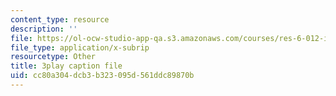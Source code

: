 ```yaml
---
content_type: resource
description: ''
file: https://ol-ocw-studio-app-qa.s3.amazonaws.com/courses/res-6-012-introduction-to-probability-spring-2018/cc80a304dcb3b323095d561ddc89870b_DrBIORgOzSA.srt
file_type: application/x-subrip
resourcetype: Other
title: 3play caption file
uid: cc80a304-dcb3-b323-095d-561ddc89870b
---
```

